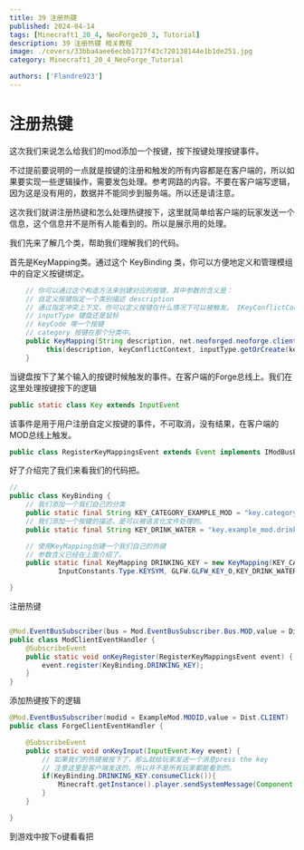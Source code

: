 ```yaml
---
title: 39 注册热键
published: 2024-04-14
tags: [Minecraft1_20_4, NeoForge20_3, Tutorial]
description: 39 注册热键 相关教程
image: ./covers/33bba4aee6ecbb1717f43c720138144e1b1de251.jpg
category: Minecraft1_20_4_NeoForge_Tutorial

authors: ['Flandre923']
---
```

# 注册热键

这次我们来说怎么给我们的mod添加一个按键，按下按键处理按键事件。

不过提前要说明的一点就是按键的注册和触发的所有内容都是在客户端的，所以如果要实现一些逻辑操作，需要发包处理。参考网路的内容。不要在客户端写逻辑，因为这是没有用的，数据并不能同步到服务端。所以还是请注意。

这次我们就讲注册热键和怎么处理热键按下，这里就简单给客户端的玩家发送一个信息，这个信息并不是所有人能看到的。所以是展示用的处理。

我们先来了解几个类，帮助我们理解我们的代码。

首先是KeyMapping类。通过这个 KeyBinding 类，你可以方便地定义和管理模组中的自定义按键绑定。

```java
    // 你可以通过这个构造方法来创建对应的按键，其中参数的含义是：
    // 自定义按键指定一个类别描述 description
    // 通过指定冲突上下文，你可以定义按键在什么情况下可以被触发。 IKeyConflictContext
    // inputType 键盘还是鼠标
    // keyCode 哪一个按键
    // category 按键在那个分类中。
    public KeyMapping(String description, net.neoforged.neoforge.client.settings.IKeyConflictContext keyConflictContext, final InputConstants.Type inputType, final int keyCode, String category) {
         this(description, keyConflictContext, inputType.getOrCreate(keyCode), category);
    }

```
当键盘按下了某个输入的按键时候触发的事件。在客户端的Forge总线上。我们在这里处理按键按下的逻辑

```java
public static class Key extends InputEvent
```

该事件是用于用户注册自定义按键的事件，不可取消，没有结果，在客户端的MOD总线上触发。

```java
public class RegisterKeyMappingsEvent extends Event implements IModBusEvent
```

好了介绍完了我们来看我们的代码把。

```java
//
public class KeyBinding {
    // 我们添加一个我们自己的分类
    public static final String KEY_CATEGORY_EXAMPLE_MOD = "key.category.example_mod";
    // 我们添加一个按键的描述，是可以被语言化文件处理的。
    public static final String KEY_DRINK_WATER = "key.example_mod.drink_water";

    // 使用KeyMapping创建一个我们自己的热键
    // 参数含义已经在上面介绍了。
    public static final KeyMapping DRINKING_KEY = new KeyMapping(KEY_CATEGORY_EXAMPLE_MOD, KeyConflictContext.IN_GAME,
            InputConstants.Type.KEYSYM, GLFW.GLFW_KEY_O,KEY_DRINK_WATER);

}
```

注册热键

```java

@Mod.EventBusSubscriber(bus = Mod.EventBusSubscriber.Bus.MOD,value = Dist.CLIENT)
public class ModClientEventHandler {
    @SubscribeEvent
    public static void onKeyRegister(RegisterKeyMappingsEvent event) {
        event.register(KeyBinding.DRINKING_KEY);
    }
}

```

添加热键按下的逻辑

```java
@Mod.EventBusSubscriber(modid = ExampleMod.MODID,value = Dist.CLIENT)
public class ForgeClientEventHandler {

    @SubscribeEvent
    public static void onKeyInput(InputEvent.Key event) {
        // 如果我们的热键被按下了，那么就给玩家发送一个消息press the key
        // 注意这里是客户端发送的，所以并不是所有玩家都能看到的。
        if(KeyBinding.DRINKING_KEY.consumeClick()){
            Minecraft.getInstance().player.sendSystemMessage(Component.literal("Press the key!"));
        }
    }

}

```

到游戏中按下o键看看把